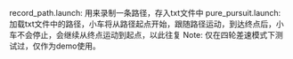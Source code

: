 record_path.launch: 用来录制一条路径，存入txt文件中
pure_pursuit.launch: 加载txt文件中的路径，小车将从路径起点开始，跟随路径运动，到达终点后，小车不会停止，会继续从终点运动到起点，以此往复
Note: 仅在四轮差速模式下测试过，仅作为demo使用。
